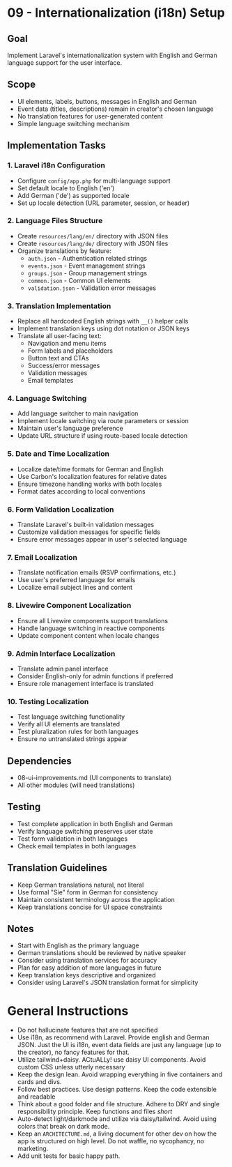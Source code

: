 # 09 - Internationalization (i18n) Setup

## Goal
Implement Laravel's internationalization system with English and German language support for the user interface.

## Scope
- UI elements, labels, buttons, messages in English and German
- Event data (titles, descriptions) remain in creator's chosen language
- No translation features for user-generated content
- Simple language switching mechanism

## Implementation Tasks

### 1. Laravel i18n Configuration
- Configure `config/app.php` for multi-language support
- Set default locale to English ('en')
- Add German ('de') as supported locale
- Set up locale detection (URL parameter, session, or header)

### 2. Language Files Structure
- Create `resources/lang/en/` directory with JSON files
- Create `resources/lang/de/` directory with JSON files
- Organize translations by feature:
  - `auth.json` - Authentication related strings
  - `events.json` - Event management strings
  - `groups.json` - Group management strings
  - `common.json` - Common UI elements
  - `validation.json` - Validation error messages

### 3. Translation Implementation
- Replace all hardcoded English strings with `__()` helper calls
- Implement translation keys using dot notation or JSON keys
- Translate all user-facing text:
  - Navigation and menu items
  - Form labels and placeholders
  - Button text and CTAs
  - Success/error messages
  - Validation messages
  - Email templates

### 4. Language Switching
- Add language switcher to main navigation
- Implement locale switching via route parameters or session
- Maintain user's language preference
- Update URL structure if using route-based locale detection

### 5. Date and Time Localization
- Localize date/time formats for German and English
- Use Carbon's localization features for relative dates
- Ensure timezone handling works with both locales
- Format dates according to local conventions

### 6. Form Validation Localization
- Translate Laravel's built-in validation messages
- Customize validation messages for specific fields
- Ensure error messages appear in user's selected language

### 7. Email Localization
- Translate notification emails (RSVP confirmations, etc.)
- Use user's preferred language for emails
- Localize email subject lines and content

### 8. Livewire Component Localization
- Ensure all Livewire components support translations
- Handle language switching in reactive components
- Update component content when locale changes

### 9. Admin Interface Localization
- Translate admin panel interface
- Consider English-only for admin functions if preferred
- Ensure role management interface is translated

### 10. Testing Localization
- Test language switching functionality
- Verify all UI elements are translated
- Test pluralization rules for both languages
- Ensure no untranslated strings appear

## Dependencies
- 08-ui-improvements.md (UI components to translate)
- All other modules (will need translations)

## Testing
- Test complete application in both English and German
- Verify language switching preserves user state
- Test form validation in both languages
- Check email templates in both languages

## Translation Guidelines
- Keep German translations natural, not literal
- Use formal "Sie" form in German for consistency
- Maintain consistent terminology across the application
- Keep translations concise for UI space constraints

## Notes
- Start with English as the primary language
- German translations should be reviewed by native speaker
- Consider using translation services for accuracy
- Plan for easy addition of more languages in future
- Keep translation keys descriptive and organized
- Consider using Laravel's JSON translation format for simplicity



# General Instructions

- Do not hallucinate features that are not specified
- Use i18n, as recommend with Laravel. Provide english and German JSON. Just the UI is i18n, event data fields are just any language (up to the creator), no fancy features for that.
- Utilize tailwind+daisy. ACtuALLy! use daisy UI components. Avoid custom CSS unless utterly necessary
- Keep the design lean. Avoid wrapping everything in five containers and cards and divs.
- Follow best practices. Use design patterns. Keep the code extensible and readable
- Think about a good folder and file structure. Adhere to DRY and single responsibility principle. Keep functions and files *short*
- Auto-detect light/darkmode and utilize via daisy/tailwind. Avoid using colors that break on dark mode.
- Keep an `ARCHITECTURE.md`, a living document for other dev on how the app is structured on high level. Do not waffle, no sycophancy, no marketing.
- Add unit tests for basic happy path.
